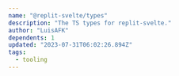 ```yaml
---
name: "@replit-svelte/types"
description: "The TS types for replit-svelte."
author: "LuisAFK"
dependents: 1
updated: "2023-07-31T06:02:26.894Z"
tags: 
  - tooling
---
```

